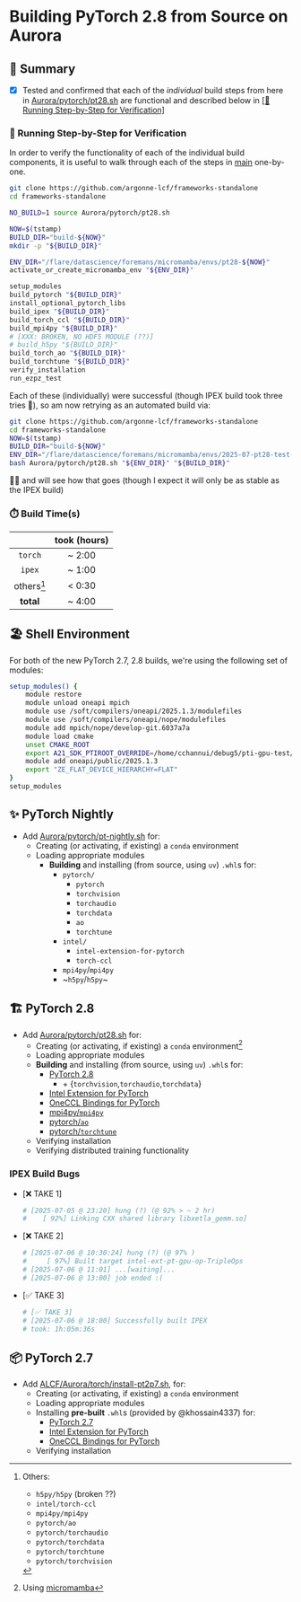 # Building PyTorch 2.8 from Source on Aurora

## 📝 Summary

- [x] Tested and confirmed that each of the _individual_ build steps from here in
  [Aurora/pytorch/pt28.sh](https://github.com/argonne-lcf/frameworks-standalone/blob/25e4096ce0b5ef8b8d9428b9c90da8eb86e46bf7/Aurora/pytorch/pt28.sh#L576-L685)
  are functional and described below in
  [[👣 Running Step-by-Step for Verification]](#-running-step-by-step-for-verification)

### 👣 Running Step-by-Step for Verification

In order to verify the functionality of each of the individual build
components, it is useful to walk through each of the steps in
[main](https://github.com/argonne-lcf/frameworks-standalone/blob/25e4096ce0b5ef8b8d9428b9c90da8eb86e46bf7/Aurora/pytorch/pt28.sh#L576-L685)
one-by-one.

```bash
git clone https://github.com/argonne-lcf/frameworks-standalone
cd frameworks-standalone

NO_BUILD=1 source Aurora/pytorch/pt28.sh

NOW=$(tstamp)
BUILD_DIR="build-${NOW}"
mkdir -p "${BUILD_DIR}"

ENV_DIR="/flare/datascience/foremans/micromamba/envs/pt28-${NOW}"
activate_or_create_micromamba_env "${ENV_DIR}"

setup_modules
build_pytorch "${BUILD_DIR}"
install_optional_pytorch_libs
build_ipex "${BUILD_DIR}"
build_torch_ccl "${BUILD_DIR}"
build_mpi4py "${BUILD_DIR}"
# [XXX: BROKEN, NO HDF5 MODULE (??)]
# build_h5py "${BUILD_DIR}"
build_torch_ao "${BUILD_DIR}"
build_torchtune "${BUILD_DIR}"
verify_installation
run_ezpz_test
```

Each of these (individually) were successful
(though IPEX build took three tries 🤔),
so am now retrying as an automated build via:

```bash
git clone https://github.com/argonne-lcf/frameworks-standalone
cd frameworks-standalone
NOW=$(tstamp)
BUILD_DIR="build-${NOW}"
ENV_DIR="/flare/datascience/foremans/micromamba/envs/2025-07-pt28-test-${NOW}"
bash Aurora/pytorch/pt28.sh "${ENV_DIR}" "${BUILD_DIR}"
```

 🤷‍♂️ and will see how that goes
(though I expect it will only be as stable as the IPEX build)

### ⏱️ Build Time(s)

|   &nbsp;   | took (hours) |
| :--------: | :----------: |
|  `torch`   |    ~ 2:00    |
|   `ipex`   |    ~ 1:00    |
| others[^1] |    < 0:30    |
| **total**  |    ~ 4:00    |


[^1]: Others:
    - `h5py/h5py` (broken ??)
    - `intel/torch-ccl`
    - `mpi4py/mpi4py`
    - `pytorch/ao`
    - `pytorch/torchaudio`
    - `pytorch/torchdata`
    - `pytorch/torchtune`
    - `pytorch/torchvision`


## 🏖️ Shell Environment

For both of the new PyTorch 2.7, 2.8 builds, we're using the following set of modules:

```bash
setup_modules() {
    module restore
    module unload oneapi mpich
    module use /soft/compilers/oneapi/2025.1.3/modulefiles
    module use /soft/compilers/oneapi/nope/modulefiles
    module add mpich/nope/develop-git.6037a7a
    module load cmake
    unset CMAKE_ROOT
    export A21_SDK_PTIROOT_OVERRIDE=/home/cchannui/debug5/pti-gpu-test/tools/pti-gpu/d5c2e2e
    module add oneapi/public/2025.1.3
    export "ZE_FLAT_DEVICE_HIERARCHY=FLAT"
}
setup_modules
```

## ✨ PyTorch Nightly

- Add [Aurora/pytorch/pt-nightly.sh](Aurora/pytorch/pt-nightly.sh) for:
  - Creating (or activating, if existing) a `conda` environment
  - Loading appropriate modules
    - **Building** and installing (from source, using `uv`) `.whl`s for:
      - `pytorch/`
        - `pytorch`
        - `torchvision`
        - `torchaudio`
        - `torchdata`
        - `ao`
        - `torchtune`
      - `intel/`
        - `intel-extension-for-pytorch`
        - `torch-ccl`
      - `mpi4py`/`mpi4py`
      - ~`h5py`/`h5py`~

## 🏗️ PyTorch 2.8

- Add [Aurora/pytorch/pt28.sh](Aurora/pytorch/pt28.sh) for:
  - Creating (or activating, if existing) a `conda` environment[^mm]
  - Loading appropriate modules
  - **Building** and installing (from source, using `uv`) `.whl`s for:
    - [PyTorch 2.8](https://github.com/pytorch/pytorch/tree/release/2.8)
      - \+ {`torchvision`,`torchaudio`,`torchdata`}
    - [Intel Extension for PyTorch](https://github.com/intel/intel-extension-for-pytorch)
    - [OneCCL Bindings for PyTorch](https://github.com/intel/torch-ccl)
    - [mpi4py/`mpi4py`](https://github.com/mpi4py/mpi4py)
    - [pytorch/`ao`](https://github.com/pytorch/ao)
    - [pytorch/`torchtune`](https://github.com/pytorch/ao)
  - Verifying installation
  - Verifying distributed training functionality

[^mm]: Using [micromamba](https://mamba.readthedocs.io/en/latest/installation/micromamba-installation.html)

### IPEX Build Bugs

- [❌ TAKE 1]

    ```bash
    # [2025-07-05 @ 23:20] hung (?) (@ 92% > ~ 2 hr)
    #    [ 92%] Linking CXX shared library libxetla_gemm.so]
    ```

- [❌ TAKE 2]

    ```bash
    # [2025-07-06 @ 10:30:24] hung (?) (@ 97% )
    #     [ 97%] Built target intel-ext-pt-gpu-op-TripleOps
    # [2025-07-06 @ 11:01] ...[waiting]...
    # [2025-07-06 @ 13:00] job ended :(
    ```

- [✅ TAKE 3]

    ```bash
    # [✅ TAKE 3]
    # [2025-07-06 @ 18:00] Successfully built IPEX
    # took: 1h:05m:36s
    ```

## 📦 PyTorch 2.7

- Add [ALCF/Aurora/torch/install-pt2p7.sh](ALCF/Aurora/torch/install-pt2p7.sh), for:
  - Creating (or activating, if existing) a `conda` environment
  - Loading appropriate modules
  - Installing **pre-built** `.whl`s (provided by @khossain4337) for:
    - [PyTorch 2.7](https://github.com/pytorch/pytorch/tree/release/2.7)
    - [Intel Extension for PyTorch](https://github.com/intel/intel-extension-for-pytorch)
    - [OneCCL Bindings for PyTorch](https://github.com/intel/torch-ccl)
  - Verifying installation
